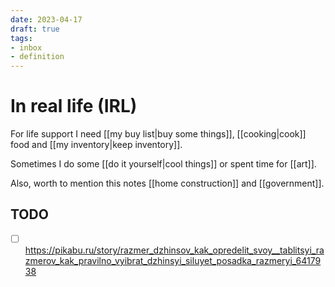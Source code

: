 ```yaml
---
date: 2023-04-17
draft: true
tags:
- inbox
- definition
---
```


# In real life (IRL)

For life support I need [[my buy list|buy some things]],
[[cooking|cook]] food and
[[my inventory|keep inventory]].

Sometimes I do some [[do it yourself|cool things]] or spent time
for [[art]].

Also, worth to mention this notes [[home construction]] and
[[government]].

## TODO
- [ ] https://pikabu.ru/story/razmer_dzhinsov_kak_opredelit_svoy__tablitsyi_razmerov_kak_pravilno_vyibrat_dzhinsyi_siluyet_posadka_razmeryi_6417938